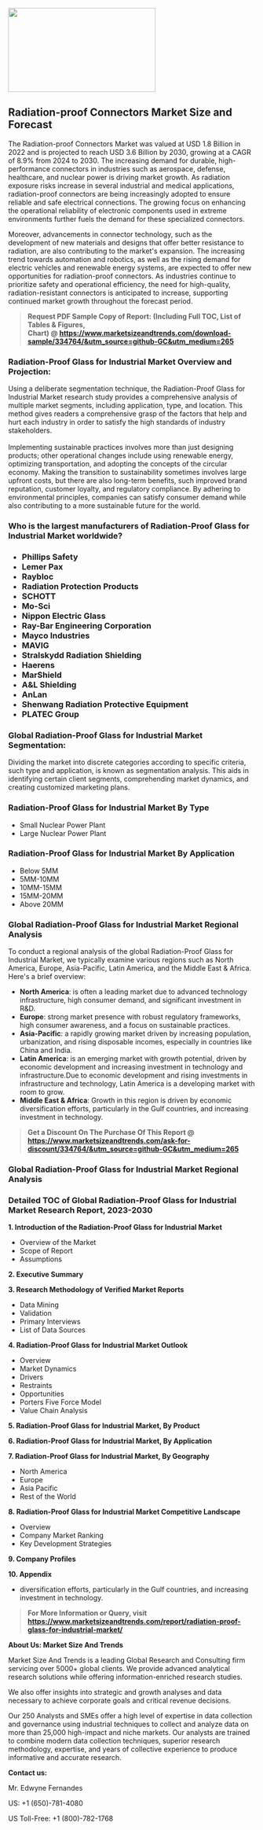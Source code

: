 <p><img class="alignnone size-medium wp-image-20088" src="https://ffe5etoiles.com/wp-content/uploads/2024/12/MST1-300x171.png" alt="" width="300" height="171" /></p><h2>Radiation-proof Connectors Market Size and Forecast</h2><p>The Radiation-proof Connectors Market was valued at USD 1.8 Billion in 2022 and is projected to reach USD 3.6 Billion by 2030, growing at a CAGR of 8.9% from 2024 to 2030. The increasing demand for durable, high-performance connectors in industries such as aerospace, defense, healthcare, and nuclear power is driving market growth. As radiation exposure risks increase in several industrial and medical applications, radiation-proof connectors are being increasingly adopted to ensure reliable and safe electrical connections. The growing focus on enhancing the operational reliability of electronic components used in extreme environments further fuels the demand for these specialized connectors.</p><p>Moreover, advancements in connector technology, such as the development of new materials and designs that offer better resistance to radiation, are also contributing to the market's expansion. The increasing trend towards automation and robotics, as well as the rising demand for electric vehicles and renewable energy systems, are expected to offer new opportunities for radiation-proof connectors. As industries continue to prioritize safety and operational efficiency, the need for high-quality, radiation-resistant connectors is anticipated to increase, supporting continued market growth throughout the forecast period.</p></p><blockquote id="" class=""><strong>Request PDF Sample Copy of Report: (Including Full TOC, List of Tables &amp; Figures, Chart)&nbsp;@&nbsp;<strong><a href="https://www.marketsizeandtrends.com/download-sample/334764/&utm_source=github-GC&utm_medium=265" target="_blank">https://www.marketsizeandtrends.com/download-sample/334764/&utm_source=github-GC&utm_medium=265</a></strong></strong></blockquote><h3 id="" class="">Radiation-Proof Glass for Industrial Market&nbsp;Overview and Projection:</h3><p id="" class="">Using a deliberate segmentation technique, the Radiation-Proof Glass for Industrial Market research study provides a comprehensive analysis of multiple market segments, including application, type, and location. This method gives readers a comprehensive grasp of the factors that help and hurt each industry in order to satisfy the high standards of industry stakeholders. <br /> <br />Implementing sustainable practices involves more than just designing products; other operational changes include using renewable energy, optimizing transportation, and adopting the concepts of the circular economy. Making the transition to sustainability sometimes involves large upfront costs, but there are also long-term benefits, such improved brand reputation, customer loyalty, and regulatory compliance. By adhering to environmental principles, companies can satisfy consumer demand while also contributing to a more sustainable future for the world.</p><h3 id="" class="">Who is the largest manufacturers of&nbsp;Radiation-Proof Glass for Industrial Market worldwide?</h3><h3 class=""><p><ul><li>Phillips Safety </li><li> Lemer Pax </li><li> Raybloc </li><li> Radiation Protection Products </li><li> SCHOTT </li><li> Mo-Sci </li><li> Nippon Electric Glass </li><li> Ray-Bar Engineering Corporation </li><li> Mayco Industries </li><li> MAVIG </li><li> Stralskydd Radiation Shielding </li><li> Haerens </li><li> MarShield </li><li> A&L Shielding </li><li> AnLan </li><li> Shenwang Radiation Protective Equipment </li><li> PLATEC Group</li></ul></p></h3><h3 id="" class="">Global&nbsp;Radiation-Proof Glass for Industrial Market Segmentation:</h3><p id="" class="">Dividing the market into discrete categories according to specific criteria, such type and application, is known as segmentation analysis. This aids in identifying certain client segments, comprehending market dynamics, and creating customized marketing plans.</p><h3 id="" class="">Radiation-Proof Glass for Industrial Market&nbsp;By Type</h3><p><p><ul><li>Small Nuclear Power Plant</li><li> Large Nuclear Power Plant</p></li></ul></p></p><h3 id="" class="">Radiation-Proof Glass for Industrial Market&nbsp;By Application</h3><p class=""><p><ul><li>Below 5MM</li><li> 5MM-10MM</li><li> 10MM-15MM</li><li> 15MM-20MM</li><li> Above 20MM</li></ul></p></p><h3 id="" class="">Global Radiation-Proof Glass for Industrial Market Regional Analysis</h3><p id="" class="">To conduct a regional analysis of the global Radiation-Proof Glass for Industrial Market, we typically examine various regions such as North America, Europe, Asia-Pacific, Latin America, and the Middle East &amp; Africa. Here's a brief overview:</p><ul><li><strong>North America</strong>: is often a leading market due to advanced technology infrastructure, high consumer demand, and significant investment in R&amp;D.</li><li><strong>Europe</strong>: strong market presence with robust regulatory frameworks, high consumer awareness, and a focus on sustainable practices.</li><li><strong>Asia-Pacific</strong>: a rapidly growing market driven by increasing population, urbanization, and rising disposable incomes, especially in countries like China and India.</li><li><strong>Latin America</strong>: is an emerging market with growth potential, driven by economic development and increasing investment in technology and infrastructure.Due to economic development and rising investments in infrastructure and technology, Latin America is a developing market with room to grow.</li><li><strong>Middle East &amp; Africa</strong>: Growth in this region is driven by economic diversification efforts, particularly in the Gulf countries, and increasing investment in technology.</li></ul><blockquote id="" class=""><strong>Get a Discount On The Purchase Of This Report @ <strong><a href="https://www.marketsizeandtrends.com/ask-for-discount/334764/&utm_source=github-GC&utm_medium=265" target="_blank">https://www.marketsizeandtrends.com/ask-for-discount/334764/&utm_source=github-GC&utm_medium=265</a></strong></strong></blockquote><h3 id="" class="">Global Radiation-Proof Glass for Industrial Market Regional Analysis</h3><h3 id="" class="">Detailed TOC of Global Radiation-Proof Glass for Industrial Market Research Report, 2023-2030</h3><p id="" class=""><strong>1. Introduction of the Radiation-Proof Glass for Industrial Market</strong></p><ul><li>Overview of the Market</li><li>Scope of Report</li><li>Assumptions</li></ul><p id="" class=""><strong>2. Executive Summary</strong></p><p id="" class=""><strong>3. Research Methodology of Verified Market Reports</strong></p><ul><li>Data Mining</li><li>Validation</li><li>Primary Interviews</li><li>List of Data Sources</li></ul><p id="" class=""><strong>4. Radiation-Proof Glass for Industrial Market Outlook</strong></p><ul><li>Overview</li><li>Market Dynamics</li><li>Drivers</li><li>Restraints</li><li>Opportunities</li><li>Porters Five Force Model</li><li>Value Chain Analysis</li></ul><p id="" class=""><strong>5. Radiation-Proof Glass for Industrial Market, By Product</strong></p><p id="" class=""><strong>6. Radiation-Proof Glass for Industrial Market, By Application</strong></p><p id="" class=""><strong>7. Radiation-Proof Glass for Industrial Market, By Geography</strong></p><ul><li>North America</li><li>Europe</li><li>Asia Pacific</li><li>Rest of the World</li></ul><p id="" class=""><strong>8. Radiation-Proof Glass for Industrial Market Competitive Landscape</strong></p><ul><li>Overview</li><li>Company Market Ranking</li><li>Key Development Strategies</li></ul><p id="" class=""><strong>9. Company Profiles</strong></p><p id="" class=""><strong>10. Appendix</strong></p><ul><li>diversification efforts, particularly in the Gulf countries, and increasing investment in technology.</li></ul><blockquote id="" class=""><strong>For More Information or Query, visit <strong><strong><a href="https://www.marketsizeandtrends.com/report/radiation-proof-glass-for-industrial-market/" target="_blank">https://www.marketsizeandtrends.com/report/radiation-proof-glass-for-industrial-market/</a></strong></strong></strong></blockquote><p id="" class=""><strong>About Us: Market Size And Trends</strong></p><p id="" class="">Market Size And Trends is a leading Global Research and Consulting firm servicing over 5000+ global clients. We provide advanced analytical research solutions while offering information-enriched research studies.</p><p id="" class="">We also offer insights into strategic and growth analyses and data necessary to achieve corporate goals and critical revenue decisions.</p><p id="" class="">Our 250 Analysts and SMEs offer a high level of expertise in data collection and governance using industrial techniques to collect and analyze data on more than 25,000 high-impact and niche markets. Our analysts are trained to combine modern data collection techniques, superior research methodology, expertise, and years of collective experience to produce informative and accurate research.</p><p id="" class=""><strong>Contact us:</strong></p><p id="" class="">Mr. Edwyne Fernandes</p><p id="" class="">US: +1 (650)-781-4080</p><p id="" class="">US Toll-Free: +1 (800)-782-1768</p>
